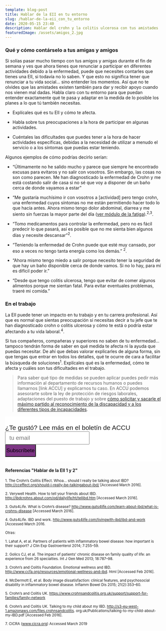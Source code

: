 ```yaml
---
template: blog-post
title: Hablar de la EII en tu entorno
slug: /hablar-de-la-eii_con_tu_entorno
date: 2020-05-15 23:40
description: Hablar del crohn y la colitis ulcerosa con tus amistades
featuredImage: /assets/amigos_2.jpg
---
```


### Qué y cómo contárselo a tus amigas y  amigos

Si solías pasar mucho tiempo con tus amigos y amigas durante el fin de semana y ves que ahora tienes que renunciar a participar en diferentes actividades debido a la enfermedad, puede que necesites contarles que tienes una EII, si todavía no lo saben. Y que esto no significa tener que renunciar a tu vida social... sino entender los momentos. Así que no te olvides que las amistades existen también para dar y recibir apoyo cuando nos vienen mal dadas. Habla claro con tu entorno para que puedan entender exactamente qué te pasa y adaptar en la medida de lo posible los planes a lo que tú también necesitas. 

- Explícales qué es tu EII y cómo te afecta.

- Habla sobre tus preocupaciones a la hora de participar en algunas actividades.

- Cuéntales las dificultades que puedes tener a la hora de hacer actividades específicas, debidas a la necesidad de utilizar a menudo el servicio o a los síntomas que puedas estar teniendo.

Algunos ejemplos de cómo podrías decirlo serían:

- “Últimamente no he salido mucho y parece que siempre he encontrado excusas para evitaros y no salir con vosotros. Sin embargo, las cosas no son como parecen. Me han diagnosticado la enfermedad de Crohn y me está costando salir de casa si no sé que voy a disponer de un baño cerca de donde vayamos a estar”

- “Me gustaría muchísimo ir con vosotros a [actividad] pero tengo crohn, una enfermedad cuyos síntomas no me están permitiendo hacer todo lo que hacía antes. Ahora mismo tengo dolor abdominal, diarrea y me siento sin fuerzas la mayor parte del día ([ver módulo de la fatiga](/fatiga)).<sup>2,3</sup>.

- “Tomo medicamentos para controlar la enfermedad, pero no es fácil predecir lo que pasará, así es posible que no me sienta bien algunos días y necesite descansar”<sup>2</sup>.

- “Teniendo la enfermedad de Crohn puede que esté muy cansado, por eso a veces no tengo tanta energía como los demás.” <sup>2</sup>.

- “Ahora mismo tengo miedo a salir porque necesito tener la seguridad de que hay un baño disponible cerca de donde vamos. Si no lo hay, para mí es difícil poder ir.”

- “Desde que tengo colitis ulcerosa, tengo que evitar de comer algunos alimentos porque me sientan fatal. Para evitar eventuales problemas, traeré mi comida.”

### En el trabajo

La EII puede tener un impacto en tu trabajo y en tu carrera profesional. Así que es normal que sientas preocupación si necesitas decir a tu jefe que te han diagnosticado crohn o colitis ulcerosa y cómo te está o podría estar afectando a tu vida laboral.<sup>4</sup>.

Si tus compañeros, compañeras y superiores no saben de tu enfermedad... tampoco tendrán forma de saber en qué medida te afecta ni la ayuda que puedas necesitar. De ahí que debas valorar explicarles de alguna forma, sin que tengas que entrar en todos los detalles, qué te ocurre de cara a facilitar la búsqueda de soluciones<sup>1</sup>. Explícales qué es la enfermedad, cómo te afecta y cuáles son tus dificultades en el trabajo. 

> Para saber qué tipo de medidas se pueden aplicar puedes pedir más información al departamento de recursos humanos o puedes llamarnos [link ACCU] y explicarnos tu caso. En ACCU podemos asesorarte sobre la ley de protección de riesgos laborales, adaptaciones del puesto de trabajo y sobre [cómo solicitar y sacarle el máximo partido al reconocimiento de la discapacidad y a los diferentes tipos de incapacidades](https://accuesp.com/convenio-con-la-consultoria-legal-fidelitis). 


  <!-- Begin Mailchimp Signup Form -->

<link href="//cdn-images.mailchimp.com/embedcode/slim-10_7.css" rel="stylesheet" type="text/css">
<style type="text/css">
#mc_embed_signup{background:#fff; clear:left; font:14px Helvetica,Arial,sans-serif; }
/* Add your own Mailchimp form style overrides in your site stylesheet or in this style block.
  We recommend moving this block and the preceding CSS link to the HEAD of your HTML file. */
</style>
<div id="mc_embed_signup">
<form action="https://accuesp.us12.list-manage.com/subscribe/post?u=924f0f9e69877235b6063654f&amp;id=b07eee52b9" method="post" id="mc-embedded-subscribe-form" style="padding: 5% 0px 3%;" name="mc-embedded-subscribe-form" class="validate" target="_blank" novalidate>
    <div id="mc_embed_signup_scroll">
<label for="mce-EMAIL" style="font-size: 21px;">¿Te gustó? Lee más en el boletín de ACCU </label>
<input type="email" style="font-size: 19px; padding: 0 0.6em; min-height: 42px;" value="" name="EMAIL" class="email" id="mce-EMAIL" placeholder="tu email" required>
    <!-- real people should not fill this in and expect good things - do not remove this or risk form bot signups-->
    <div style="position: absolute; left: -5000px;" aria-hidden="true"><input type="text" name="b_924f0f9e69877235b6063654f_b07eee52b9" tabindex="-1" value=""></div>
    <div class="clear"><input type="submit" style="background-color: #7d3584 !important; font-size: 17px; min-height: 40px !important;padding: 2px;marging-top: 1%;"value="Subscríbete" name="subscribe" id="mc-embedded-subscribe" class="button"></div>
    </div>
</form>
</div>

#### Referencias "Hablar de la EII 1 y 2"

<sub> 1. The Crohn’s Colitis Effect. Whoa… should I really be talking about IBD? http://cceffect.org/should-i-really-be-talkingabout-ibd/ [Accessed March 2016].</sub>

<sub> 2. Verywell Health. How to tell your friends about IBD. http://ibdcrohns.about.com/od/dailylife/ht/tellibd.htm [Accessed March 2016].</sub>

<sub> 3. Guts4Life. What is Crohn’s disease? http://www.guts4life.com/learn-about-ibd/what-is-crohns-disease [Accessed March 2016].</sub>

<sub> 4. Guts4Life. IBD and work. http://www.guts4life.com/livingwith-ibd/ibd-and-work [Accessed March 2016.</sub>

<sub>Otras:</sub>

<sub> 1. Lahat A, et al. Partners of patients with inflammatory bowel disease: how important is their support? J Clin Exp Gastroenterol 2014; 7:255–59.</sub>

<sub> 2. Golics CJ, et al. The impact of patients' chronic disease on family quality of life: an experience from 26 specialties. Int J Gen Med 2013; 18:787–98.</sub>

<sub> 3. Crohn’s and Colitis Foundation. Emotional wellness and IBD. http://www.ccfa.org/resources/emotional-wellness-and-ibd. html [Accessed Feb 2016].</sub>

<sub> 4. McDermott E, et al. Body image dissatisfaction: clinical features, and psychosocial disability in inflammatory bowel disease. Inflamm Bowel Dis 2015; 21(2):353–60.</sub>

<sub> 5. Crohn’s and Colitis UK. https://www.crohnsandcolitis.org.uk/support/support-for-families/family-network </sub>

<sub> 6. Crohn’s and Colitis UK. Talking to my child about my IBD. http://s3-eu-west-1.amazonaws.com/files.crohnsandcolitis. org.uk/Publications/talking-to-my-child-about-my-IBD.pdf [Accessed Feb 2016]. </sub>

<sub> 7. CICRA (www.cicra.org) Accessed March 2019 </sub>


